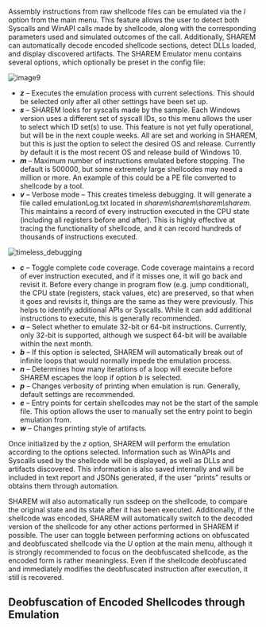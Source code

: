 Assembly instructions from raw shellcode files can be emulated via the _l_ option from the main menu. This feature allows the user to detect both Syscalls and WinAPI calls made by shellcode, along with the corresponding parameters used and simulated outcomes of the call. Additionally, SHAREM can automatically decode encoded shellcode sections, detect DLLs loaded, and display discovered artifacts. The SHAREM Emulator menu contains several options, which optionally be preset in the config file:

![image9](https://user-images.githubusercontent.com/114108866/191852961-980d91af-68de-4fc1-b702-ec606816d60a.png)

- **_z_** – Executes the emulation process with current selections. This should be selected only after all other settings have been set up. 
- **_s_** – SHAREM looks for syscalls made by the sample. Each Windows version uses a different set of syscall IDs, so this menu allows the user to select which ID set(s) to use. This feature is not yet fully operational, but will be in the next couple weeks. All are set and working in SHAREM, but this is just the option to select the desired OS and release. Currently by default it is the most recent OS and release build of Windows 10.
- **_m_** – Maximum number of instructions emulated before stopping. The default is 500000, but some extremely large shellcodes may need a million or more. An example of this could be a PE file converted to shellcode by a tool.
- **_v_** – Verbose mode – This creates timeless debugging. It will generate a file called emulationLog.txt located in _sharem\sharem\sharem\sharem_. This maintains a record of every instruction executed in the CPU state (including all registers before and after). This is highly effective at tracing the functionality of shellcode, and it can record hundreds of thousands of instructions executed.

![timeless_debugging](https://user-images.githubusercontent.com/114108866/191853970-63471126-9889-4940-a5f5-32fa2a1f2f4a.png)

- **_c_** – Toggle complete code coverage. Code coverage maintains a record of ever instruction executed, and if it misses one, it will go back and revisit it. Before every change in program flow (e.g. jump conditional), the CPU state (registers, stack values, etc) are preserved, so that when it goes and revisits it, things are the same as they were previously. This helps to identify additional APIs or Syscalls. While it can add additional instructions to execute, this is generally recommended.
- **_a_** – Select whether to emulate 32-bit or 64-bit instructions. Currently, only 32-bit is supported, although we suspect 64-bit will be available within the next month.
- **_b_** – If this option is selected, SHAREM will automatically break out of infinite loops that would normally impede the emulation process.
- **_n_** – Determines how many iterations of a loop will execute before SHAREM escapes the loop if option _b_ is selected.
- **_p_** – Changes verbosity of printing when emulation is run. Generally, default settings are recommended.
- _**_e_**_ – Entry points for certain shellcodes may not be the start of the sample file. This option allows the user to manually set the entry point to begin emulation from.
- **_w_** – Changes printing style of artifacts.

Once initialized by the _z_ option, SHAREM will perform the emulation according to the options selected. Information such as WinAPIs and Syscalls used by the shellcode will be displayed, as well as DLLs and artifacts discovered. This information is also saved internally and will be included in text report and JSONs generated, if the user “prints” results or obtains them through automation.

SHAREM will also automatically run ssdeep on the shellcode, to compare the original state and its state after it has been executed. Additionally, if the shellcode was encoded, SHAREM will automatically switch to the decoded version of the shellcode for any other actions performed in SHAREM if possible. The user can toggle between performing actions on obfuscated and deobfuscated shellcode via the _U_ option at the main menu, although it is strongly recommended to focus on the deobfuscated shellcode, as the encoded form is rather meaningless. Even if the shellcode deobfuscated and immediately modifies the deobfuscated instruction after execution, it still is recovered.

## Deobfuscation of Encoded Shellcodes through Emulation

